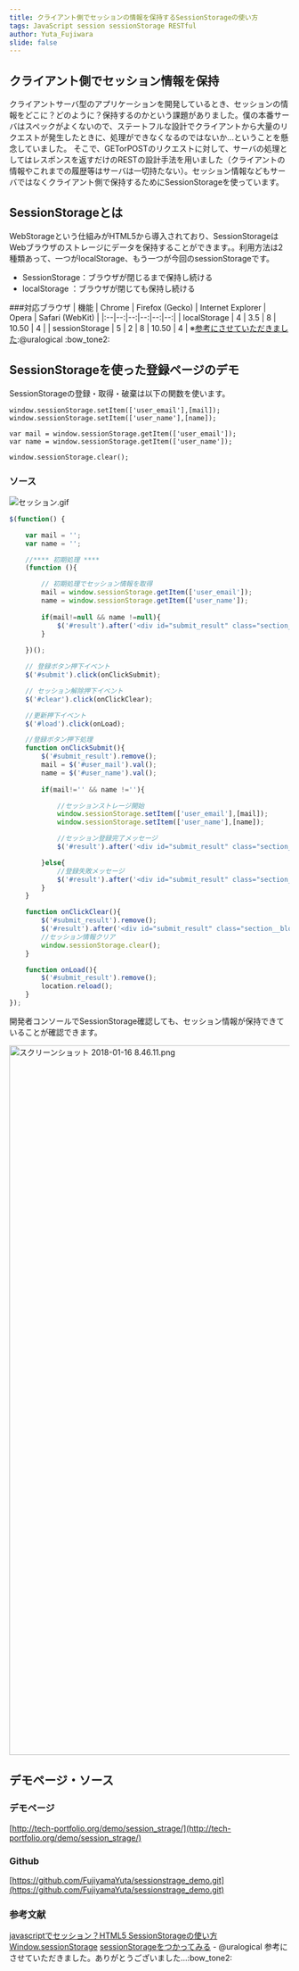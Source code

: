 ```yaml
---
title: クライアント側でセッションの情報を保持するSessionStorageの使い方
tags: JavaScript session sessionStorage RESTful
author: Yuta_Fujiwara
slide: false
---
```

## クライアント側でセッション情報を保持
クライアントサーバ型のアプリケーションを開発しているとき、セッションの情報をどこに？どのように？保持するのかという課題がありました。僕の本番サーバはスペックがよくないので、ステートフルな設計でクライアントから大量のリクエストが発生したときに、処理ができなくなるのではないか...ということを懸念していました。
そこで、GETorPOSTのリクエストに対して、サーバの処理としてはレスポンスを返すだけのRESTの設計手法を用いました（クライアントの情報やこれまでの履歴等はサーバは一切持たない）。セッション情報などもサーバではなくクライアント側で保持するためにSessionStorageを使っています。

## SessionStorageとは
WebStorageという仕組みがHTML5から導入されており、SessionStorageはWebブラウザのストレージにデータを保持することができます。。利用方法は2種類あって、一つがlocalStorage、もう一つが今回のsessionStorageです。

 * SessionStorage：ブラウザが閉じるまで保持し続ける 
 * localStorage ：ブラウザが閉じても保持し続ける

###対応ブラウザ
| 機能 | Chrome | Firefox (Gecko) | Internet Explorer | Opera | Safari (WebKit) |
|:--|--:|--:|--:|--:|--:|
| localStorage | 4 | 3.5 | 8 | 10.50 | 4 |
| sessionStorage | 5 | 2 | 8 | 10.50 | 4 |
※[参考にさせていただきました](https://qiita.com/uralogical/items/ade858ccfa164d164a3b):@uralogical :bow_tone2:

## SessionStorageを使った登録ページのデモ
SessionStorageの登録・取得・破棄は以下の関数を使います。

```javascript:登録
window.sessionStorage.setItem(['user_email'],[mail]);
window.sessionStorage.setItem(['user_name'],[name]); 
```
```javascript:取得
var mail = window.sessionStorage.getItem(['user_email']);        
var name = window.sessionStorage.getItem(['user_name']);
```
```javascript:破棄
window.sessionStorage.clear();
```

### ソース
![セッション.gif](https://qiita-image-store.s3.amazonaws.com/0/147291/45209797-ed68-8d31-82a5-101f385d3f6c.gif)

``` javascript:main.js
$(function() {

    var mail = '';
    var name = '';

    //**** 初期処理 ****
    (function (){

        // 初期処理でセッション情報を取得
        mail = window.sessionStorage.getItem(['user_email']);        
        name = window.sessionStorage.getItem(['user_name']);
        
        if(mail!=null && name !=null){
            $('#result').after('<div id="submit_result" class="section__block section__block--notification"><p>メール:'+mail+'</br>名前  :'+name+'</br>セッション情報を保持しています。</p></div>');             
        }
        
    })();

    // 登録ボタン押下イベント
    $('#submit').click(onClickSubmit);

    // セッション解除押下イベント
    $('#clear').click(onClickClear);

    //更新押下イベント
    $('#load').click(onLoad);

    //登録ボタン押下処理
    function onClickSubmit(){
        $('#submit_result').remove();
        mail = $('#user_mail').val();
        name = $('#user_name').val();
        
        if(mail!='' && name !=''){

            //セッションストレージ開始
            window.sessionStorage.setItem(['user_email'],[mail]);
            window.sessionStorage.setItem(['user_name'],[name]); 

            //セッション登録完了メッセージ
            $('#result').after('<div id="submit_result" class="section__block section__block--notification"><p>メール:'+mail+'</br>名前  :'+name+'</br>セッション情報に登録しました。</p></div>');            

        }else{
            //登録失敗メッセージ
            $('#result').after('<div id="submit_result" class="section__block section__block--notification-red"><p>メールアドレス・名前を入力してください。</p></div>');            
        }
    }

    function onClickClear(){
        $('#submit_result').remove();
        $('#result').after('<div id="submit_result" class="section__block section__block--notification"><p>セッション情報を破棄しました。</p></div>');                    
        //セッション情報クリア
        window.sessionStorage.clear();
    }

    function onLoad(){
        $('#submit_result').remove();
        location.reload();
    }
});
```

開発者コンソールでSessionStorage確認しても、セッション情報が保持できていることが確認できます。

<img width="1272" alt="スクリーンショット 2018-01-16 8.46.11.png" src="https://qiita-image-store.s3.amazonaws.com/0/147291/53ed69c5-6e47-9b74-d031-3dcaac137fc2.png">

## デモページ・ソース

### デモページ
[http://tech-portfolio.org/demo/session_strage/](http://tech-portfolio.org/demo/session_strage/)

### Github
[https://github.com/FujiyamaYuta/sessionstrage_demo.git](https://github.com/FujiyamaYuta/sessionstrage_demo.git)

### 参考文献
[javascriptでセッション？HTML5 SessionStorageの使い方](http://wp.tech-style.info/archives/787)
[Window.sessionStorage](https://developer.mozilla.org/ja/docs/Web/API/Window/sessionStorage)
[sessionStorageをつかってみる](https://qiita.com/uralogical/items/ade858ccfa164d164a3b) - @uralogical 
参考にさせていただきました。ありがとうございました...:bow_tone2: